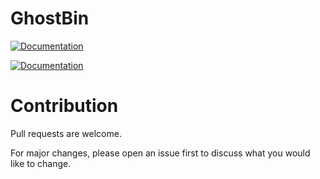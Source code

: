 # GhostBin

[![Documentation](https://img.shields.io/badge/redis-documentation-informational)]()

[![Documentation](https://img.shields.io/github/languages/top/0x30c4/GhostBin?style=flat-square)]()


# Contribution
Pull requests are welcome.

For major changes, please open an issue first to discuss what you would like to change.
